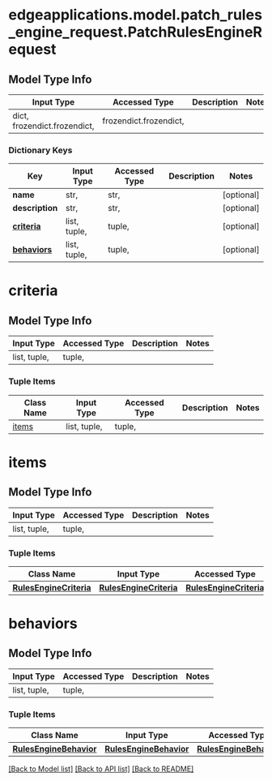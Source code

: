# edgeapplications.model.patch_rules_engine_request.PatchRulesEngineRequest

## Model Type Info
Input Type | Accessed Type | Description | Notes
------------ | ------------- | ------------- | -------------
dict, frozendict.frozendict,  | frozendict.frozendict,  |  | 

### Dictionary Keys
Key | Input Type | Accessed Type | Description | Notes
------------ | ------------- | ------------- | ------------- | -------------
**name** | str,  | str,  |  | [optional] 
**description** | str,  | str,  |  | [optional] 
**[criteria](#criteria)** | list, tuple,  | tuple,  |  | [optional] 
**[behaviors](#behaviors)** | list, tuple,  | tuple,  |  | [optional] 

# criteria

## Model Type Info
Input Type | Accessed Type | Description | Notes
------------ | ------------- | ------------- | -------------
list, tuple,  | tuple,  |  | 

### Tuple Items
Class Name | Input Type | Accessed Type | Description | Notes
------------- | ------------- | ------------- | ------------- | -------------
[items](#items) | list, tuple,  | tuple,  |  | 

# items

## Model Type Info
Input Type | Accessed Type | Description | Notes
------------ | ------------- | ------------- | -------------
list, tuple,  | tuple,  |  | 

### Tuple Items
Class Name | Input Type | Accessed Type | Description | Notes
------------- | ------------- | ------------- | ------------- | -------------
[**RulesEngineCriteria**](RulesEngineCriteria.md) | [**RulesEngineCriteria**](RulesEngineCriteria.md) | [**RulesEngineCriteria**](RulesEngineCriteria.md) |  | 

# behaviors

## Model Type Info
Input Type | Accessed Type | Description | Notes
------------ | ------------- | ------------- | -------------
list, tuple,  | tuple,  |  | 

### Tuple Items
Class Name | Input Type | Accessed Type | Description | Notes
------------- | ------------- | ------------- | ------------- | -------------
[**RulesEngineBehavior**](RulesEngineBehavior.md) | [**RulesEngineBehavior**](RulesEngineBehavior.md) | [**RulesEngineBehavior**](RulesEngineBehavior.md) |  | 

[[Back to Model list]](../../README.md#documentation-for-models) [[Back to API list]](../../README.md#documentation-for-api-endpoints) [[Back to README]](../../README.md)

